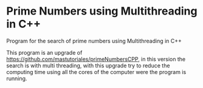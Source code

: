 # Prime Numbers using Multithreading in C++
Program for the search of prime numbers using Multithreading in C++

This program is an upgrade of https://github.com/mastutoriales/primeNumbersCPP, in this version the search is with multi threading, with this upgrade try to reduce the computing time using all the cores of the computer were the program is running.
